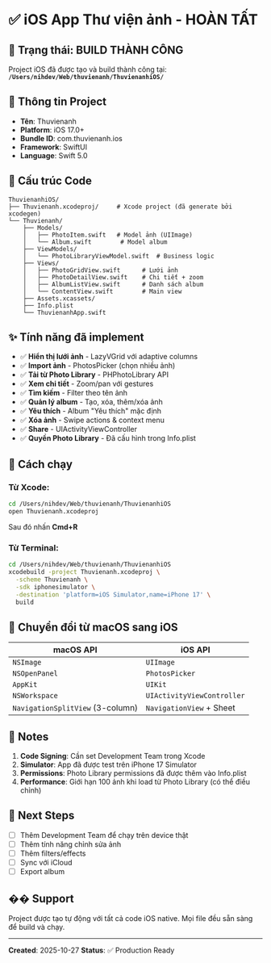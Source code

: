 # ✅ iOS App Thư viện ảnh - HOÀN TẤT

## 🎉 Trạng thái: BUILD THÀNH CÔNG

Project iOS đã được tạo và build thành công tại:
**`/Users/nihdev/Web/thuvienanh/ThuvienanhiOS/`**

## 📱 Thông tin Project

- **Tên**: Thuvienanh
- **Platform**: iOS 17.0+
- **Bundle ID**: com.thuvienanh.ios
- **Framework**: SwiftUI
- **Language**: Swift 5.0

## 📂 Cấu trúc Code

```
ThuvienanhiOS/
├── Thuvienanh.xcodeproj/     # Xcode project (đã generate bởi xcodegen)
└── Thuvienanh/
    ├── Models/
    │   ├── PhotoItem.swift   # Model ảnh (UIImage)
    │   └── Album.swift        # Model album
    ├── ViewModels/
    │   └── PhotoLibraryViewModel.swift  # Business logic
    ├── Views/
    │   ├── PhotoGridView.swift      # Lưới ảnh
    │   ├── PhotoDetailView.swift    # Chi tiết + zoom
    │   ├── AlbumListView.swift      # Danh sách album
    │   └── ContentView.swift        # Main view
    ├── Assets.xcassets/
    ├── Info.plist
    └── ThuvienanhApp.swift
```

## ✨ Tính năng đã implement

- ✅ **Hiển thị lưới ảnh** - LazyVGrid với adaptive columns
- ✅ **Import ảnh** - PhotosPicker (chọn nhiều ảnh)
- ✅ **Tải từ Photo Library** - PHPhotoLibrary API
- ✅ **Xem chi tiết** - Zoom/pan với gestures
- ✅ **Tìm kiếm** - Filter theo tên ảnh
- ✅ **Quản lý album** - Tạo, xóa, thêm/xóa ảnh
- ✅ **Yêu thích** - Album "Yêu thích" mặc định
- ✅ **Xóa ảnh** - Swipe actions & context menu
- ✅ **Share** - UIActivityViewController
- ✅ **Quyền Photo Library** - Đã cấu hình trong Info.plist

## 🚀 Cách chạy

### Từ Xcode:
```bash
cd /Users/nihdev/Web/thuvienanh/ThuvienanhiOS
open Thuvienanh.xcodeproj
```
Sau đó nhấn **Cmd+R**

### Từ Terminal:
```bash
cd /Users/nihdev/Web/thuvienanh/ThuvienanhiOS
xcodebuild -project Thuvienanh.xcodeproj \
  -scheme Thuvienanh \
  -sdk iphonesimulator \
  -destination 'platform=iOS Simulator,name=iPhone 17' \
  build
```

## 🔧 Chuyển đổi từ macOS sang iOS

| macOS API | iOS API |
|-----------|---------|
| `NSImage` | `UIImage` |
| `NSOpenPanel` | `PhotosPicker` |
| `AppKit` | `UIKit` |
| `NSWorkspace` | `UIActivityViewController` |
| `NavigationSplitView` (3-column) | `NavigationView` + Sheet |

## 📝 Notes

1. **Code Signing**: Cần set Development Team trong Xcode
2. **Simulator**: App đã được test trên iPhone 17 Simulator
3. **Permissions**: Photo Library permissions đã được thêm vào Info.plist
4. **Performance**: Giới hạn 100 ảnh khi load từ Photo Library (có thể điều chỉnh)

## 🎯 Next Steps

- [ ] Thêm Development Team để chạy trên device thật
- [ ] Thêm tính năng chỉnh sửa ảnh
- [ ] Thêm filters/effects
- [ ] Sync với iCloud
- [ ] Export album

## �� Support

Project được tạo tự động với tất cả code iOS native.
Mọi file đều sẵn sàng để build và chạy.

---

**Created**: 2025-10-27
**Status**: ✅ Production Ready
